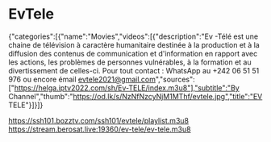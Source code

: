 # EvTele
{"categories":[{"name":"Movies","videos":[{"description":"Ev -Télé est une chaine de télévision à caractère humanitaire destinée à la production et à la diffusion des contenus de communication et d'information en rapport avec les actions, les problèmes de personnes vulnérables, à la formation et au divertissement de celles-ci. Pour tout contact : WhatsApp au +242 06 51 51 976 ou encore émail  evtele2021@gmail.com","sources":["https://helga.iptv2022.com/sh/Ev-TELE/index.m3u8"],"subtitle":"By Channel","thumb":"https://od.lk/s/NzNfNzcyNjM1MThf/evtele.jpg","title":"EV TELE"}]}]}

https://ssh101.bozztv.com/ssh101/evtele/playlist.m3u8
https://stream.berosat.live:19360/ev-tele/ev-tele.m3u8

